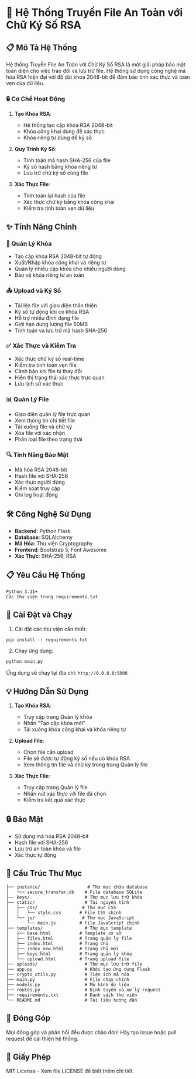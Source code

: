 
# 🔐 Hệ Thống Truyền File An Toàn với Chữ Ký Số RSA

## 📋 Mô Tả Hệ Thống

Hệ thống Truyền File An Toàn với Chữ Ký Số RSA là một giải pháp bảo mật toàn diện cho việc trao đổi và lưu trữ file. Hệ thống sử dụng công nghệ mã hóa RSA hiện đại với độ dài khóa 2048-bit để đảm bảo tính xác thực và toàn vẹn của dữ liệu.

### 🔒 Cơ Chế Hoạt Động

1. **Tạo Khóa RSA**:
   - Hệ thống tạo cặp khóa RSA 2048-bit
   - Khóa công khai dùng để xác thực
   - Khóa riêng tư dùng để ký số

2. **Quy Trình Ký Số**:
   - Tính toán mã hash SHA-256 của file
   - Ký số hash bằng khóa riêng tư
   - Lưu trữ chữ ký số cùng file

3. **Xác Thực File**:
   - Tính toán lại hash của file
   - Xác thực chữ ký bằng khóa công khai
   - Kiểm tra tính toàn vẹn dữ liệu

## ✨ Tính Năng Chính

### 🔑 Quản Lý Khóa
- Tạo cặp khóa RSA 2048-bit tự động
- Xuất/Nhập khóa công khai và riêng tư
- Quản lý nhiều cặp khóa cho nhiều người dùng
- Bảo vệ khóa riêng tư an toàn

### 📤 Upload và Ký Số
- Tải lên file với giao diện thân thiện
- Ký số tự động khi có khóa RSA
- Hỗ trợ nhiều định dạng file
- Giới hạn dung lượng file 50MB
- Tính toán và lưu trữ mã hash SHA-256

### ✅ Xác Thực và Kiểm Tra
- Xác thực chữ ký số real-time
- Kiểm tra tính toàn vẹn file
- Cảnh báo khi file bị thay đổi
- Hiển thị trạng thái xác thực trực quan
- Lưu lịch sử xác thực

### 📊 Quản Lý File
- Giao diện quản lý file trực quan
- Xem thông tin chi tiết file
- Tải xuống file và chữ ký
- Xóa file với xác nhận
- Phân loại file theo trạng thái

### 🔍 Tính Năng Bảo Mật
- Mã hóa RSA 2048-bit
- Hash file với SHA-256
- Xác thực người dùng
- Kiểm soát truy cập
- Ghi log hoạt động

## 🛠️ Công Nghệ Sử Dụng

- **Backend**: Python Flask
- **Database**: SQLAlchemy
- **Mã Hóa**: Thư viện Cryptography
- **Frontend**: Bootstrap 5, Font Awesome
- **Xác Thực**: SHA-256, RSA

## 📋 Yêu Cầu Hệ Thống

```
Python 3.11+
Các thư viện trong requirements.txt
```

## 🚀 Cài Đặt và Chạy

1. Cài đặt các thư viện cần thiết:
```bash
pip install -r requirements.txt
```

2. Chạy ứng dụng:
```bash
python main.py
```

Ứng dụng sẽ chạy tại địa chỉ: `http://0.0.0.0:5000`

## 💡 Hướng Dẫn Sử Dụng

1. **Tạo Khóa RSA**:
   - Truy cập trang Quản lý khóa
   - Nhấn "Tạo cặp khóa mới"
   - Tải xuống khóa công khai và khóa riêng tư

2. **Upload File**:
   - Chọn file cần upload
   - File sẽ được tự động ký số nếu có khóa RSA
   - Xem thông tin file và chữ ký trong trang Quản lý file

3. **Xác Thực File**:
   - Truy cập trang Quản lý file
   - Nhấn nút xác thực với file đã chọn
   - Kiểm tra kết quả xác thực

## 🔒 Bảo Mật

- Sử dụng mã hóa RSA 2048-bit
- Hash file với SHA-256
- Lưu trữ an toàn khóa và file
- Xác thực tự động

## 📁 Cấu Trúc Thư Mục

```
├── instance/                  # Thư mục chứa database
│   └── secure_transfer.db    # File database SQLite
├── keys/                     # Thư mục lưu trữ khóa
├── static/                   # Tài nguyên tĩnh
│   ├── css/                 # Thư mục CSS
│   │   └── style.css       # File CSS chính
│   └── js/                  # Thư mục JavaScript
│       └── main.js         # File JavaScript chính
├── templates/                # Thư mục template
│   ├── base.html           # Template cơ sở
│   ├── files.html          # Trang quản lý file
│   ├── index.html          # Trang chủ
│   ├── index_new.html      # Trang chủ mới
│   ├── keys.html           # Trang quản lý khóa
│   └── upload.html         # Trang upload file
├── uploads/                  # Thư mục lưu trữ file
├── app.py                    # Khởi tạo ứng dụng Flask
├── crypto_utils.py           # Tiện ích mã hóa
├── main.py                   # File chạy chính
├── models.py                 # Mô hình dữ liệu
├── routes.py                 # Định tuyến và xử lý request
├── requirements.txt          # Danh sách thư viện
└── README.md                 # Tài liệu hướng dẫn
```

## 🤝 Đóng Góp

Mọi đóng góp và phản hồi đều được chào đón! Hãy tạo issue hoặc pull request để cải thiện hệ thống.

## 📄 Giấy Phép

MIT License - Xem file LICENSE để biết thêm chi tiết.
